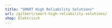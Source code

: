 ```yaml
---
title: "SMART High Reliability Solutions"
url: /gilbert/smart-high-reliability-solutions/
shop: Elektrisch
---
```

